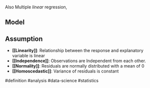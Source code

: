 Also Multiple *linear* regression,
## Model



## Assumption
- **[[Linearity]]**: Relationship between the response and explanatory variable is linear
- **[[Independence]]**: Observations are Independent from each other.
- **[[Normality]]**: Residuals are normally distributed with a mean of 0
- **[[Homoscedastic]]**:  Variance of residuals is constant




#definition #analysis #data-science #statistics 
